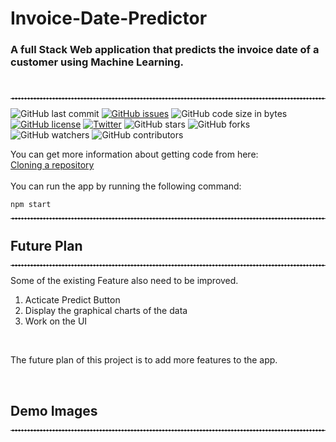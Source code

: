 # Invoice-Date-Predictor

### A full Stack Web application that predicts the invoice date of a customer using Machine Learning.
<br>
<hr style="border-top: 1px dashed white;border-bottom: 1px dashed white;">

![GitHub last commit](https://img.shields.io/github/last-commit/vishnu8989/Invoice-Date-Predictor)
[![GitHub issues](https://img.shields.io/github/issues/Vishnu8989/MYSQL-Database-Viewer)](https://github.com/Vishnu8989/Invoice-Date-Predictor/issues)
![GitHub code size in bytes](https://img.shields.io/github/languages/code-size/vishnu8989/Invoice-Date-Predictor?style=plastic)
[![GitHub license](https://img.shields.io/github/license/Vishnu8989/MYSQL-Database-Viewer)](https://github.com/Vishnu8989/Invoice-Date-Predictor)
[![Twitter](https://img.shields.io/twitter/url?style=social&url=https%3A%2F%2Ftwitter.com%2FVishnu__Rajawat)](https://twitter.com/intent/tweet?text=Wow:&url=https%3A%2F%2Fgithub.com%2FVishnu8989%2FInvoice-Date-Predictor)
![GitHub stars](https://img.shields.io/github/stars/Vishnu8989/Invoice-Date-Predictor?style=social)
![GitHub forks](https://img.shields.io/github/forks/Vishnu8989/Invoice-Date-Predictor?style=social)
![GitHub watchers](https://img.shields.io/github/watchers/Vishnu8989/Invoice-Date-Predictor?style=social)
![GitHub contributors](https://img.shields.io/github/contributors/Vishnu8989/Invoice-Date-Predictor)



You can get more information about getting code from here:<br>
<a href="https://docs.github.com/en/repositories/creating-and-managing-repositories/cloning-a-repository" target = "_blank">Cloning a repository</a>
<br>
<br>
You can run the app by running the following command:

```
npm start 
```

<hr style="border-top: 1px dashed white;border-bottom: 1px dashed white;">


## Future Plan

<hr style="border-top: 1px dashed white;border-bottom: 1px dashed white;">

Some of the existing Feature also need to be improved.
1. Acticate Predict Button
2. Display the graphical charts of the data
3. Work on the UI
<br>

The future plan of this project is to add more features to the app.
<br>

<br>

## Demo Images

<hr style="border-top: 1px dashed white;border-bottom: 1px dashed white;">
<img href='./Sample/Web_app-1.png'>
<img href='./Sample/web_app_2.png'>
